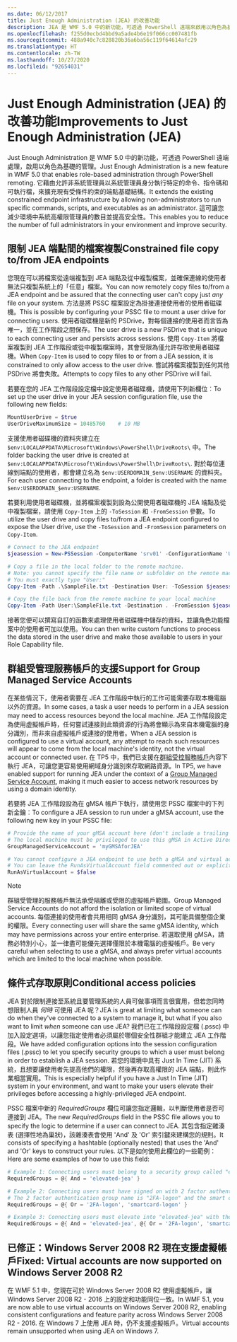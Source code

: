 ```yaml
---
ms.date: 06/12/2017
title: Just Enough Administration (JEA) 的改善功能
description: JEA 是 WMF 5.0 中的新功能，可透過 PowerShell 遠端來啟用以角色為基礎的系統管理。 它藉由允許非系統管理員以系統管理員身分執行特定的命令、指令碼和可執行檔，來擴充現有受條件約束的端點基礎結構。
ms.openlocfilehash: f255d0ecbd4bbd9a5ade4b6e19f066cc007481fb
ms.sourcegitcommit: 488a940c7c828820b36a6ba56c119f64614afc29
ms.translationtype: HT
ms.contentlocale: zh-TW
ms.lasthandoff: 10/27/2020
ms.locfileid: "92654031"
---
```

# <a name="improvements-to-just-enough-administration-jea"></a><span data-ttu-id="5ce3f-104">Just Enough Administration (JEA) 的改善功能</span><span class="sxs-lookup"><span data-stu-id="5ce3f-104">Improvements to Just Enough Administration (JEA)</span></span>

<span data-ttu-id="5ce3f-105">Just Enough Administration 是 WMF 5.0 中的新功能，可透過 PowerShell 遠端處理，啟用以角色為基礎的管理。</span><span class="sxs-lookup"><span data-stu-id="5ce3f-105">Just Enough Administration is a new feature in WMF 5.0 that enables role-based administration through PowerShell remoting.</span></span> <span data-ttu-id="5ce3f-106">它藉由允許非系統管理員以系統管理員身分執行特定的命令、指令碼和可執行檔，來擴充現有受條件約束的端點基礎結構。</span><span class="sxs-lookup"><span data-stu-id="5ce3f-106">It extends the existing constrained endpoint infrastructure by allowing non-administrators to run specific commands, scripts, and executables as an administrator.</span></span> <span data-ttu-id="5ce3f-107">這可讓您減少環境中系統高權限管理員的數目並提高安全性。</span><span class="sxs-lookup"><span data-stu-id="5ce3f-107">This enables you to reduce the number of full administrators in your environment and improve security.</span></span>

## <a name="constrained-file-copy-tofrom-jea-endpoints"></a><span data-ttu-id="5ce3f-108">限制 JEA 端點間的檔案複製</span><span class="sxs-lookup"><span data-stu-id="5ce3f-108">Constrained file copy to/from JEA endpoints</span></span>

<span data-ttu-id="5ce3f-109">您現在可以將檔案從遠端複製到 JEA 端點及從中複製檔案，並確保連線的使用者無法只複製系統上的「任意」檔案。</span><span class="sxs-lookup"><span data-stu-id="5ce3f-109">You can now remotely copy files to/from a JEA endpoint and be assured that the connecting user can't copy just *any* file on your system.</span></span> <span data-ttu-id="5ce3f-110">方法是將 PSSC 檔案設定為掛接連接使用者的使用者磁碟機。</span><span class="sxs-lookup"><span data-stu-id="5ce3f-110">This is possible by configuring your PSSC file to mount a user drive for connecting users.</span></span> <span data-ttu-id="5ce3f-111">使用者磁碟機是新的 PSDrive，對每個連接的使用者而言皆為唯一，並在工作階段之間保存。</span><span class="sxs-lookup"><span data-stu-id="5ce3f-111">The user drive is a new PSDrive that is unique to each connecting user and persists across sessions.</span></span> <span data-ttu-id="5ce3f-112">使用 `Copy-Item` 將檔案複製到 JEA 工作階段或從中複製檔案時，其會受限為僅允許存取使用者磁碟機。</span><span class="sxs-lookup"><span data-stu-id="5ce3f-112">When `Copy-Item` is used to copy files to or from a JEA session, it is constrained to only allow access to the user drive.</span></span> <span data-ttu-id="5ce3f-113">嘗試將檔案複製到任何其他 PSDrive 將會失敗。</span><span class="sxs-lookup"><span data-stu-id="5ce3f-113">Attempts to copy files to any other PSDrive will fail.</span></span>

<span data-ttu-id="5ce3f-114">若要在您的 JEA 工作階段設定檔中設定使用者磁碟機，請使用下列新欄位︰</span><span class="sxs-lookup"><span data-stu-id="5ce3f-114">To set up the user drive in your JEA session configuration file, use the following new fields:</span></span>

```powershell
MountUserDrive = $true
UserDriveMaximumSize = 10485760    # 10 MB
```

<span data-ttu-id="5ce3f-115">支援使用者磁碟機的資料夾建立在 `$env:LOCALAPPDATA\Microsoft\Windows\PowerShell\DriveRoots\` 中。</span><span class="sxs-lookup"><span data-stu-id="5ce3f-115">The folder backing the user drive is created at `$env:LOCALAPPDATA\Microsoft\Windows\PowerShell\DriveRoots\`.</span></span> <span data-ttu-id="5ce3f-116">對於每位連線到端點的使用者，都會建立名為 `$env:USERDOMAIN_$env:USERNAME` 的資料夾。</span><span class="sxs-lookup"><span data-stu-id="5ce3f-116">For each user connecting to the endpoint, a folder is created with the name `$env:USERDOMAIN_$env:USERNAME`.</span></span>

<span data-ttu-id="5ce3f-117">若要利用使用者磁碟機，並將檔案複製到設為公開使用者磁碟機的 JEA 端點及從中複製檔案，請使用 `Copy-Item` 上的 `-ToSession` 和 `-FromSession` 參數。</span><span class="sxs-lookup"><span data-stu-id="5ce3f-117">To utilize the user drive and copy files to/from a JEA endpoint configured to expose the User drive, use the `-ToSession` and `-FromSession` parameters on `Copy-Item`.</span></span>

```powershell
# Connect to the JEA endpoint
$jeasession = New-PSSession -ComputerName 'srv01' -ConfigurationName 'UserDemo'

# Copy a file in the local folder to the remote machine.
# Note: you cannot specify the file name or subfolder on the remote machine.
# You must exactly type "User:"
Copy-Item -Path .\SampleFile.txt -Destination User: -ToSession $jeasession

# Copy the file back from the remote machine to your local machine
Copy-Item -Path User:\SampleFile.txt -Destination . -FromSession $jeasession
```

<span data-ttu-id="5ce3f-118">接著您便可以撰寫自訂的函數來處理使用者磁碟機中儲存的資料，並讓角色功能檔案中的使用者可加以使用。</span><span class="sxs-lookup"><span data-stu-id="5ce3f-118">You can then write custom functions to process the data stored in the user drive and make those available to users in your Role Capability file.</span></span>

## <a name="support-for-group-managed-service-accounts"></a><span data-ttu-id="5ce3f-119">群組受管理服務帳戶的支援</span><span class="sxs-lookup"><span data-stu-id="5ce3f-119">Support for Group Managed Service Accounts</span></span>

<span data-ttu-id="5ce3f-120">在某些情況下，使用者需要在 JEA 工作階段中執行的工作可能需要存取本機電腦以外的資源。</span><span class="sxs-lookup"><span data-stu-id="5ce3f-120">In some cases, a task a user needs to perform in a JEA session may need to access resources beyond the local machine.</span></span> <span data-ttu-id="5ce3f-121">JEA 工作階段設定為使用虛擬帳戶時，任何嘗試連接到此類資源的行為將會顯示為來自本機電腦的身分識別，而非來自虛擬帳戶或連接的使用者。</span><span class="sxs-lookup"><span data-stu-id="5ce3f-121">When a JEA session is configured to use a virtual account, any attempt to reach such resources will appear to come from the local machine's identity, not the virtual account or connected user.</span></span> <span data-ttu-id="5ce3f-122">在 TP5 中，我們已支援在[群組受控服務帳戶](/previous-versions/windows/it-pro/windows-server-2012-R2-and-2012/jj128431\(v=ws.11\))內容下執行 JEA，可讓您更容易使用網域身分識別來存取網路資源。</span><span class="sxs-lookup"><span data-stu-id="5ce3f-122">In TP5, we have enabled support for running JEA under the context of a [Group Managed Service Account](/previous-versions/windows/it-pro/windows-server-2012-R2-and-2012/jj128431\(v=ws.11\)), making it much easier to access network resources by using a domain identity.</span></span>

<span data-ttu-id="5ce3f-123">若要將 JEA 工作階段設為在 gMSA 帳戶下執行，請使用您 PSSC 檔案中的下列新金鑰︰</span><span class="sxs-lookup"><span data-stu-id="5ce3f-123">To configure a JEA session to run under a gMSA account, use the following new key in your PSSC file:</span></span>

```powershell
# Provide the name of your gMSA account here (don't include a trailing $)
# The local machine must be privileged to use this gMSA in Active Directory
GroupManagedServiceAccount = 'myGMSAforJEA'

# You cannot configure a JEA endpoint to use both a gMSA and virtual account
# You can leave the RunAsVirtualAccount field commented out or explicitly set it to false
RunAsVirtualAccount = $false
```

> [!NOTE]
> <span data-ttu-id="5ce3f-124">群組受管理的服務帳戶無法承受隔離或受限的虛擬帳戶範圍。</span><span class="sxs-lookup"><span data-stu-id="5ce3f-124">Group Managed Service Accounts do not afford the isolation or limited scope of virtual accounts.</span></span>
> <span data-ttu-id="5ce3f-125">每個連接的使用者會共用相同 gMSA 身分識別，其可能具備整個企業的權限。</span><span class="sxs-lookup"><span data-stu-id="5ce3f-125">Every connecting user will share the same gMSA identity, which may have permissions across your entire enterprise.</span></span> <span data-ttu-id="5ce3f-126">若選取使用 gMSA，請務必特別小心，並一律盡可能優先選擇僅限於本機電腦的虛擬帳戶。</span><span class="sxs-lookup"><span data-stu-id="5ce3f-126">Be very careful when selecting to use a gMSA, and always prefer virtual accounts which are limited to the local machine when possible.</span></span>

## <a name="conditional-access-policies"></a><span data-ttu-id="5ce3f-127">條件式存取原則</span><span class="sxs-lookup"><span data-stu-id="5ce3f-127">Conditional access policies</span></span>

<span data-ttu-id="5ce3f-128">JEA 對於限制連接至系統且要管理系統的人員可做事項而言很實用，但若您同時想限制人員 *何時* 可使用 JEA 呢？</span><span class="sxs-lookup"><span data-stu-id="5ce3f-128">JEA is great at limiting what someone can do when they've connected to a system to manage it, but what if you also want to limit *when* someone can use JEA?</span></span> <span data-ttu-id="5ce3f-129">我們已在工作階段設定檔 (.pssc) 中加入設定選項，以讓您指定使用者必須屬於哪個安全性群組才能建立 JEA 工作階段。</span><span class="sxs-lookup"><span data-stu-id="5ce3f-129">We have added configuration options into the session configuration files (.pssc) to let you specify security groups to which a user must belong in order to establish a JEA session.</span></span> <span data-ttu-id="5ce3f-130">若您的環境中具有 Just In Time (JIT) 系統，且想要讓使用者先提高他們的權限，然後再存取高權限的 JEA 端點，則此作業相當實用。</span><span class="sxs-lookup"><span data-stu-id="5ce3f-130">This is especially helpful if you have a Just In Time (JIT) system in your environment, and want to make your users elevate their privileges before accessing a highly-privileged JEA endpoint.</span></span>

<span data-ttu-id="5ce3f-131">PSSC 檔案中新的 *RequiredGroups* 欄位可讓您指定邏輯，以判斷使用者是否可連接到 JEA。</span><span class="sxs-lookup"><span data-stu-id="5ce3f-131">The new *RequiredGroups* field in the PSSC file allows you to specify the logic to determine if a user can connect to JEA.</span></span> <span data-ttu-id="5ce3f-132">其包含指定雜湊表 (選擇性地為巢狀)，該雜湊表會使用 'And' 及 'Or' 索引鍵來建構您的規則。</span><span class="sxs-lookup"><span data-stu-id="5ce3f-132">It consists of specifying a hashtable (optionally nested) that uses the 'And' and 'Or' keys to construct your rules.</span></span> <span data-ttu-id="5ce3f-133">以下是如何使用此欄位的一些範例：</span><span class="sxs-lookup"><span data-stu-id="5ce3f-133">Here are some examples of how to use this field:</span></span>

```powershell
# Example 1: Connecting users must belong to a security group called "elevated-jea"
RequiredGroups = @{ And = 'elevated-jea' }

# Example 2: Connecting users must have signed on with 2 factor authentication or a smart card
# The 2 factor authentication group name is "2FA-logon" and the smart card group name is "smartcard-logon"
RequiredGroups = @{ Or = '2FA-logon', 'smartcard-logon' }

# Example 3: Connecting users must elevate into "elevated-jea" with their JIT system and have logged on with 2FA or a smart card
RequiredGroups = @{ And = 'elevated-jea', @{ Or = '2FA-logon', 'smartcard-logon' }}
```

## <a name="fixed-virtual-accounts-are-now-supported-on-windows-server-2008-r2"></a><span data-ttu-id="5ce3f-134">已修正：Windows Server 2008 R2 現在支援虛擬帳戶</span><span class="sxs-lookup"><span data-stu-id="5ce3f-134">Fixed: Virtual accounts are now supported on Windows Server 2008 R2</span></span>

<span data-ttu-id="5ce3f-135">在 WMF 5.1 中，您現在可於 Windows Server 2008 R2 使用虛擬帳戶，讓 Windows Server 2008 R2 - 2016 上的設定和功能同位一致。</span><span class="sxs-lookup"><span data-stu-id="5ce3f-135">In WMF 5.1, you are now able to use virtual accounts on Windows Server 2008 R2, enabling consistent configurations and feature parity across Windows Server 2008 R2 - 2016.</span></span> <span data-ttu-id="5ce3f-136">在 Windows 7 上使用 JEA 時，仍不支援虛擬帳戶。</span><span class="sxs-lookup"><span data-stu-id="5ce3f-136">Virtual accounts remain unsupported when using JEA on Windows 7.</span></span>
